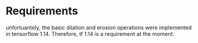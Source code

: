 # Requirements

unfortuantely, the basic dilation and erosion operations were implemented in tensorflow 1.14. 
Therefore, tf 1.14 is a requirement at the moment.
